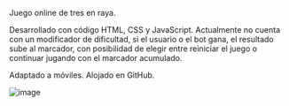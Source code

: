 Juego online de tres en raya. 

Desarrollado con código HTML, CSS y JavaScript. Actualmente no cuenta con un modificador de dificultad, si el usuario o el bot gana, el resultado sube al marcador, con posibilidad de elegir entre reiniciar el juego o continuar jugando con el marcador acumulado. 

Adaptado a móviles. Alojado en GitHub.

![image](https://user-images.githubusercontent.com/91087042/222898476-85ffd612-b3cb-451e-a000-f5cae927b42b.png)
